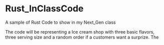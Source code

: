 # Rust_InClassCode
A sample of Rust Code to show in my Next_Gen class

The code will be representing a Ice cream shop with three basic flavors, three serving size and a random order if a customers want a surprize.
The 

